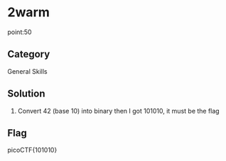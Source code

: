 # 2warm
point:50

## Category
General Skills

## Solution 
1. Convert 42 (base 10) into binary then I got 101010, it must be the flag

## Flag 
picoCTF{101010}
